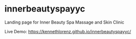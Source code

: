 # innerbeautyspayyc
Landing page for Inner Beauty Spa Massage and Skin Clinic

Live Demo: https://kennethlorenz.github.io/innerbeautyspayyc/
